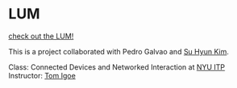 LUM
===

<a href="http://jihyunlee.github.io/lum/">check out the LUM!</a>

This is a project collaborated with Pedro Galvao and <a href="https://github.com/sukim" target="_blank">Su Hyun Kim</a>.

Class: Connected Devices and Networked Interaction at <a href="http://itp.nyu.edu" target="_blank">NYU ITP</a><br/>
Instructor: <a href="http://tigoe.net/" target="_blank">Tom Igoe</a>
